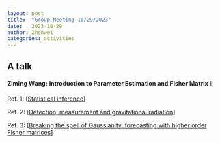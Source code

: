 ```yaml
---
layout: post
title:  "Group Meeting 10/29/2023"
date:   2023-10-29
author: Zhenwei
categories: activities
---
```


## A talk

#### Ziming Wang: Introduction to Parameter Estimation and Fisher Matrix II

Ref. 1: [[Statistical inference](http://home.ustc.edu.cn/~zt001062/MaStmaterials/George%20Casella&Roger%20L.Berger--Statistical%20Inference.pdf)]

Ref. 2: [[Detection, measurement and gravitational radiation](https://journals.aps.org/prd/abstract/10.1103/PhysRevD.46.5236)]

Ref. 3: [[Breaking the spell of Gaussianity: forecasting with higher order Fisher matrices](https://academic.oup.com/mnras/article/441/2/1831/1077545)]

